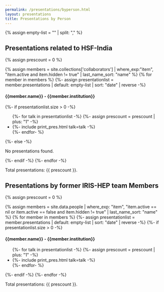 ```yaml
---
permalink: /presentations/byperson.html
layout: presentations
title: Presentations by Person
---
```


{% assign empty-list = "" | split: "," %}

<h2>Presentations related to HSF-India</h2>
{% assign prescount = 0 %}

{% assign members = site.collections['collaborators'] | where_exp:"item", "item.active and item.hidden != true"
                                     | last_name_sort: "name" %}
{% for member in members %}
  {%- assign presentationlist = member.presentations | default: empty-list | sort: "date" | reverse -%}
  <h4>{{member.name}} - {{member.institution}}</h4>
  {%- if presentationlist.size > 0 -%}
    <ul>
      {%- for talk in presentationlist -%}
        {%- assign prescount = prescount | plus: "1" -%}
        <li>
          {%- include print_pres.html talk=talk -%}
        </li>
      {%- endfor- %}
    </ul>
  {%- else -%}
    <p>No presentations found.</p>
  {%- endif -%}
{%- endfor -%}

Total presentations: {{ prescount }}.

<h2>Presentations by former IRIS-HEP team Members</h2>


{% assign prescount = 0 %}

{% assign members = site.data.people | where_exp: "item", "item.active == nil or item.active == false and item.hidden != true"
                                     | last_name_sort: "name" %}
{% for member in members %}
  {%- assign presentationlist = member.presentations | default: empty-list | sort: "date" | reverse -%}
  {%- if presentationlist.size > 0 -%}
    <h4>{{member.name}} - {{member.institution}}</h4><ul>
      {%- for talk in presentationlist -%}
        {%- assign prescount = prescount | plus: "1" -%}
        <li>
          {%- include print_pres.html talk=talk -%}
        </li>
      {%- endfor- %}
    </ul>
  {%- endif -%}
{%- endfor -%}

Total presentations: {{ prescount }}.
